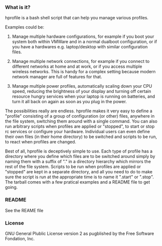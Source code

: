 ### What is it?

hprofile is a bash shell script that can help you manage various profiles.

Examples could be:

  1. Manage multiple hardware configurations, for example if you boot your system
     both within VMWare and in a normal dualboot configuration, or if you have a
	 hardwares e.g. laptop/desktop with similar configuration files.

  2. Manage multiple network connections, for example if you connect to different
     networks at home and at work, or if you access multiple wireless networks.
     This is handy for a complex setting because modern network manager are full
	 of features for that.

  3. Manage multiple power profiles, automatically scaling down your CPU speed,
     reducing the brightness of your display and turning off certain resource
	 hungry services when your laptop is running on batteries, and turn it all
	 back on again as soon as you plug in the power.

The possibilities really are endless. hprofile makes it very easy to define a
"profile" consisting of a group of configuration (or other) files, anywhere in
the file system, switching them around with a single command. You can also run
arbitrary scripts when profiles are applied or "stopped", to start or stop rc 
services or configure your hardware. Individual users can even define their own
files (in their home directory) to be switched and scripts to be run, to react
when profiles are changed.

Best of all, hprofile is deceptively simple to use. Each type of profile has a
directory where you define which files are to be switched around simply by naming
them with a suffix of ".<profile-name>" in a directory hierarchy which mirrors
the rest of the file system. Scripts to be run when profiles are applied or
"stopped" are kept in a separate directory, and all you need to do to make sure
the script is run at the appropriate time is to name it "<profile-name>.start"
or "<profile-name>.stop". The tarball comes with a few pratical examples and a
README file to get going.

### README

See the REAME file

### License

GNU General Plublic License version 2
as pugblished by the Free Software Fondation, Inc.

